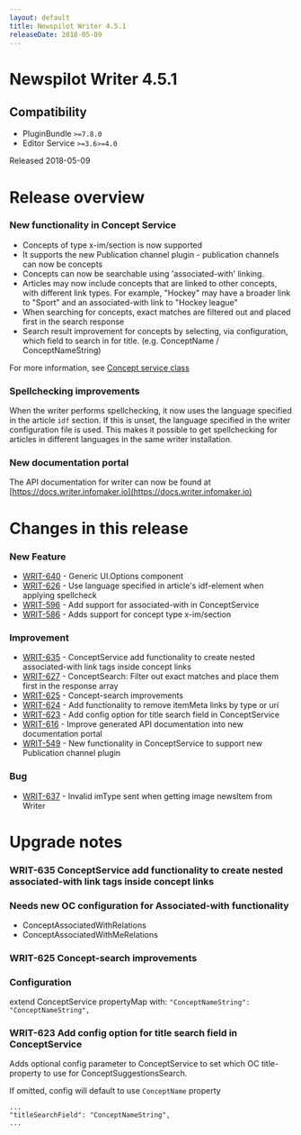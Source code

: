 ```yaml
---
layout: default
title: Newspilot Writer 4.5.1
releaseDate: 2018-05-09
---
```

<div class="jumbotron">
    <h1>Newspilot Writer 4.5.1</h1>    
    <h2>Compatibility</h2>
    <ul>
        <li>PluginBundle <code>>=7.8.0</code></li>
        <li>Editor Service <code>>=3.6</code><code>>=4.0</code></li>
    </ul>
</div>

Released 2018-05-09


# Release overview 

### New functionality in Concept Service
* Concepts of type x-im/section is now supported
* It supports the new Publication channel plugin - publication channels can now be concepts
* Concepts can now be searchable using 'associated-with' linking.
* Articles may now include concepts that are linked to other concepts, with different link types. For example, "Hockey" may have a broader link to "Sport" and an associated-with link to "Hockey league"
* When searching for concepts, exact matches are filtered out and placed first in the search response
* Search result improvement for concepts by selecting, via configuration, which field to search in for title. (e.g. ConceptName / ConceptNameString)

For more information, see [Concept service class]([https://docs.writer.infomaker.io/components/ConceptService.html)

### Spellchecking improvements
When the writer performs spellchecking, it now uses the language specified in the article `idf` section. If this is unset, the language specified in the writer configuration file is used. This makes it possible to get spellchecking for articles in different languages in the same writer installation.

### New documentation portal
The API documentation for writer can now be found at [https://docs.writer.infomaker.io](https://docs.writer.infomaker.io)

  

# Changes in this release  


### New Feature 
 
 * [WRIT-640](https://jira.infomaker.se/browse/WRIT-640) - Generic UI.Options component  
 * [WRIT-626](https://jira.infomaker.se/browse/WRIT-626) - Use language specified in article's idf-element when applying spellcheck  
 * [WRIT-596](https://jira.infomaker.se/browse/WRIT-596) - Add support for associated-with in ConceptService  
 * [WRIT-586](https://jira.infomaker.se/browse/WRIT-586) - Adds support for concept type x-im/section 


### Improvement 
 
 * [WRIT-635](https://jira.infomaker.se/browse/WRIT-635) - ConceptService add functionality to create nested associated-with link tags inside concept links  
 * [WRIT-627](https://jira.infomaker.se/browse/WRIT-627) - ConceptSearch: Filter out exact matches and place them first in the response array  
 * [WRIT-625](https://jira.infomaker.se/browse/WRIT-625) - Concept-search improvements  
 * [WRIT-624](https://jira.infomaker.se/browse/WRIT-624) - Add functionality to remove itemMeta links by type or uri  
 * [WRIT-623](https://jira.infomaker.se/browse/WRIT-623) - Add config option for title search field in ConceptService  
 * [WRIT-616](https://jira.infomaker.se/browse/WRIT-616) - Improve generated API documentation into new documentation portal  
 * [WRIT-549](https://jira.infomaker.se/browse/WRIT-549) - New functionality in ConceptService to support new Publication channel plugin 


### Bug 
 
 * [WRIT-637](https://jira.infomaker.se/browse/WRIT-637) - Invalid imType sent when getting image newsItem from Writer 




# Upgrade notes  
               
### WRIT-635 ConceptService add functionality to create nested associated-with link tags inside concept links 
### Needs new OC configuration for Associated-with functionality

- ConceptAssociatedWithRelations
- ConceptAssociatedWithMeRelations      
### WRIT-625 Concept-search improvements 
### Configuration
extend ConceptService propertyMap with:
`"ConceptNameString": "ConceptNameString",`      
### WRIT-623 Add config option for title search field in ConceptService 
Adds optional config parameter to ConceptService to set which OC title-property to use for ConceptSuggestionsSearch.

If omitted, config will default to use `ConceptName` property

```
...
"titleSearchField": "ConceptNameString",
...
```            

